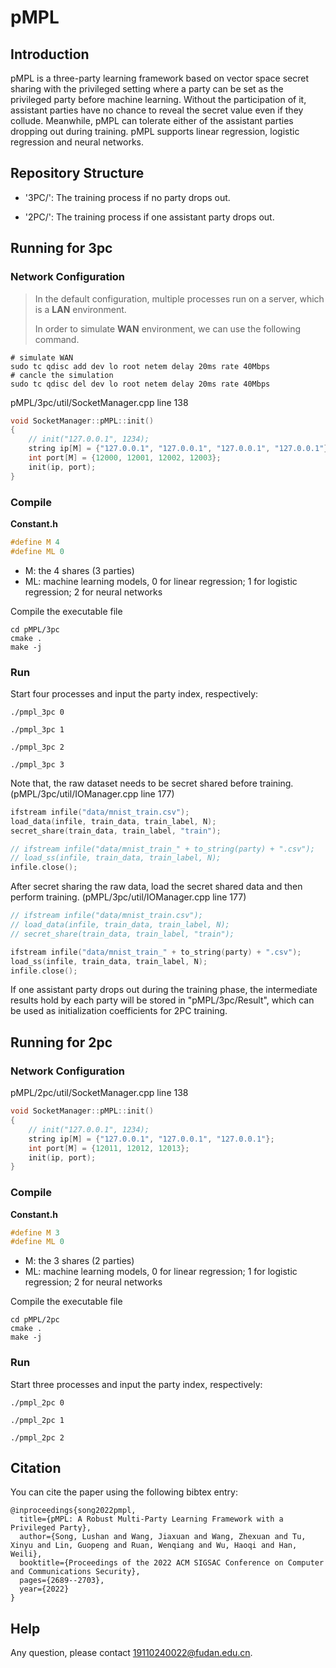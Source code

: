 # pMPL


## Introduction
pMPL is a three-party learning framework based on vector space secret sharing with the privileged setting where a party can be set as the privileged party before machine learning. Without the participation of it, assistant parties have no chance to reveal the secret value even if they collude. Meanwhile, pMPL can tolerate either of the assistant parties dropping out during training.  pMPL supports linear regression, logistic regression and neural networks.

## Repository Structure
* '3PC/': The training process if no party drops out.

* '2PC/': The training process if one assistant party drops out.


## Running for 3pc
### Network Configuration

> In the default configuration, multiple processes run on a server, which is a **LAN** environment.
>
> In order to simulate **WAN** environment,  we can use the following command.

```shell
# simulate WAN
sudo tc qdisc add dev lo root netem delay 20ms rate 40Mbps
# cancle the simulation
sudo tc qdisc del dev lo root netem delay 20ms rate 40Mbps
```

pMPL/3pc/util/SocketManager.cpp line 138

```c++
void SocketManager::pMPL::init()
{
    // init("127.0.0.1", 1234);
    string ip[M] = {"127.0.0.1", "127.0.0.1", "127.0.0.1", "127.0.0.1"}; 
    int port[M] = {12000, 12001, 12002, 12003}; 
    init(ip, port);
}
```

### Compile

**Constant.h**

```c++
#define M 4
#define ML 0
```

* M: the 4 shares (3 parties)
* ML: machine learning models, 0 for linear regression; 1 for logistic regression; 2 for neural networks


Compile the executable file

```shell
cd pMPL/3pc
cmake .
make -j
```

### Run

Start four processes and input the party index, respectively:

```shell
./pmpl_3pc 0
```

```shell
./pmpl_3pc 1
```

```shell
./pmpl_3pc 2
```

```shell
./pmpl_3pc 3
```

Note that, the raw dataset needs to be secret shared before training.
(pMPL/3pc/util/IOManager.cpp line 177)
```c++
ifstream infile("data/mnist_train.csv");
load_data(infile, train_data, train_label, N);
secret_share(train_data, train_label, "train");

// ifstream infile("data/mnist_train_" + to_string(party) + ".csv");
// load_ss(infile, train_data, train_label, N);
infile.close();
```

After secret sharing the raw data, load the secret shared data and then perform training.
(pMPL/3pc/util/IOManager.cpp line 177)
```c++
// ifstream infile("data/mnist_train.csv");
// load_data(infile, train_data, train_label, N);
// secret_share(train_data, train_label, "train");

ifstream infile("data/mnist_train_" + to_string(party) + ".csv");
load_ss(infile, train_data, train_label, N);
infile.close();
```

If one assistant party drops out during the training phase, the intermediate results hold by each party will be stored in "pMPL/3pc/Result", which can be used as initialization coefficients for 2PC training.

## Running for 2pc
### Network Configuration

pMPL/2pc/util/SocketManager.cpp line 138

```c++
void SocketManager::pMPL::init()
{
    // init("127.0.0.1", 1234);
    string ip[M] = {"127.0.0.1", "127.0.0.1", "127.0.0.1"};
    int port[M] = {12011, 12012, 12013};
    init(ip, port);
}
```

### Compile

**Constant.h**

```c++
#define M 3
#define ML 0
```

* M: the 3 shares (2 parties)
* ML: machine learning models, 0 for linear regression; 1 for logistic regression; 2 for neural networks


Compile the executable file

```shell
cd pMPL/2pc
cmake .
make -j
```

### Run

Start three processes and input the party index, respectively:

```shell
./pmpl_2pc 0
```

```shell
./pmpl_2pc 1
```

```shell
./pmpl_2pc 2
```


## Citation
You can cite the paper using the following bibtex entry:

```shell
@inproceedings{song2022pmpl,
  title={pMPL: A Robust Multi-Party Learning Framework with a Privileged Party},
  author={Song, Lushan and Wang, Jiaxuan and Wang, Zhexuan and Tu, Xinyu and Lin, Guopeng and Ruan, Wenqiang and Wu, Haoqi and Han, Weili},
  booktitle={Proceedings of the 2022 ACM SIGSAC Conference on Computer and Communications Security},
  pages={2689--2703},
  year={2022}
}
```


## Help

Any question, please contact 19110240022@fudan.edu.cn.
